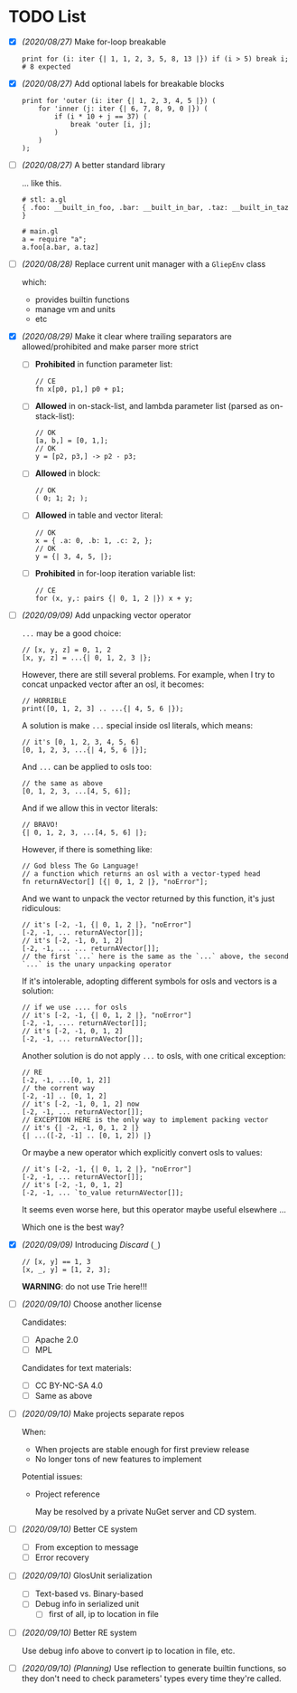# TODO List

- [x] *(2020/08/27)* Make for-loop breakable

    ```
    print for (i: iter {| 1, 1, 2, 3, 5, 8, 13 |}) if (i > 5) break i;
    # 8 expected
    ```

- [x] *(2020/08/27)* Add optional labels for breakable blocks

    ```
    print for 'outer (i: iter {| 1, 2, 3, 4, 5 |}) (
        for 'inner (j: iter {| 6, 7, 8, 9, 0 |}) (
            if (i * 10 + j == 37) (
                break 'outer [i, j];
            )
        )
    );
    ```

- [ ] *(2020/08/27)* A better standard library
    
    ... like this.

    ```
    # stl: a.gl
    { .foo: __built_in_foo, .bar: __built_in_bar, .taz: __built_in_taz }
    
    # main.gl
    a = require "a";
    a.foo[a.bar, a.taz]
    ```

- [ ] *(2020/08/28)* Replace current unit manager with a `GliepEnv` class

    which:
    - provides builtin functions
    - manage vm and units
    - etc

- [x] *(2020/08/29)* Make it clear where trailing separators are allowed/prohibited and make parser more strict

    - [ ] **Prohibited** in function parameter list:

        ```
        // CE
        fn x[p0, p1,] p0 + p1;
        ```

    - [ ] **Allowed** in on-stack-list, and lambda parameter list (parsed as on-stack-list):

        ```
        // OK
        [a, b,] = [0, 1,];
        // OK
        y = [p2, p3,] -> p2 - p3;
        ```

    - [ ] **Allowed** in block:

        ```
        // OK
        ( 0; 1; 2; );
        ```
    
    - [ ] **Allowed** in table and vector literal:

        ```
        // OK
        x = { .a: 0, .b: 1, .c: 2, };
        // OK
        y = {| 3, 4, 5, |};
        ```
    
    - [ ] **Prohibited** in for-loop iteration variable list:

        ```
        // CE
        for (x, y,: pairs {| 0, 1, 2 |}) x + y;
        ```

- [ ] *(2020/09/09)* Add unpacking vector operator

    `...` may be a good choice:

    ```
    // [x, y, z] = 0, 1, 2
    [x, y, z] = ...{| 0, 1, 2, 3 |};
    ```

    However, there are still several problems. For example, when I try to concat unpacked vector after an osl, it becomes:

    ```
    // HORRIBLE
    print([0, 1, 2, 3] .. ...{| 4, 5, 6 |});
    ```

    A solution is make `...` special inside osl literals, which means:

    ```
    // it's [0, 1, 2, 3, 4, 5, 6]
    [0, 1, 2, 3, ...{| 4, 5, 6 |}];
    ```

    And `...` can be applied to osls too:

    ```
    // the same as above
    [0, 1, 2, 3, ...[4, 5, 6]];
    ```

    And if we allow this in vector literals:

    ```
    // BRAVO!
    {| 0, 1, 2, 3, ...[4, 5, 6] |};
    ``` 

    However, if there is something like:

    ```
    // God bless The Go Language!
    // a function which returns an osl with a vector-typed head
    fn returnAVector[] [{| 0, 1, 2 |}, "noError"];
    ```

    And we want to unpack the vector returned by this function, it's just ridiculous:

    ```
    // it's [-2, -1, {| 0, 1, 2 |}, "noError"]
    [-2, -1, ... returnAVector[]];
    // it's [-2, -1, 0, 1, 2]
    [-2, -1, ... ... returnAVector[]];
    // the first `...` here is the same as the `...` above, the second `...` is the unary unpacking operator
    ```

    If it's intolerable, adopting different symbols for osls and vectors is a solution:

    ```
    // if we use .... for osls
    // it's [-2, -1, {| 0, 1, 2 |}, "noError"]
    [-2, -1, .... returnAVector[]];
    // it's [-2, -1, 0, 1, 2]
    [-2, -1, ... returnAVector[]];
    ```

    Another solution is do not apply `...` to osls, with one critical exception:

    ```
    // RE
    [-2, -1, ...[0, 1, 2]]
    // the corrent way
    [-2, -1] .. [0, 1, 2]
    // it's [-2, -1, 0, 1, 2] now
    [-2, -1, ... returnAVector[]];
    // EXCEPTION HERE is the only way to implement packing vector
    // it's {| -2, -1, 0, 1, 2 |}
    {| ...([-2, -1] .. [0, 1, 2]) |}
    ```

    Or maybe a new operator which explicitly convert osls to values:

    ```
    // it's [-2, -1, {| 0, 1, 2 |}, "noError"]
    [-2, -1, ... returnAVector[]];
    // it's [-2, -1, 0, 1, 2]
    [-2, -1, ... `to_value returnAVector[]];
    ```

    It seems even worse here, but this operator maybe useful elsewhere ... 

    Which one is the best way?

- [x] *(2020/09/09)* Introducing *Discard* (`_`)

    
    ```
    // [x, y] == 1, 3
    [x, _, y] = [1, 2, 3];
    ```

    **WARNING**: do not use Trie here!!!

- [ ] *(2020/09/10)* Choose another license

    Candidates:
    
    - [ ] Apache 2.0
    - [ ] MPL
    
    Candidates for text materials:
    
    - [ ] CC BY-NC-SA 4.0
    - [ ] Same as above

- [ ] *(2020/09/10)* Make projects separate repos

    When:
    
    - When projects are stable enough for first preview release
    - No longer tons of new features to implement
    
    Potential issues:
    
    - Project reference
    
        May be resolved by a private NuGet server and CD system.

- [ ] *(2020/09/10)* Better CE system

    - [ ] From exception to message
    - [ ] Error recovery

- [ ] *(2020/09/10)* GlosUnit serialization

    - [ ] Text-based vs. Binary-based
    - [ ] Debug info in serialized unit
        - [ ] first of all, ip to location in file

- [ ] *(2020/09/10)* Better RE system

    Use debug info above to convert ip to location in file, etc.

- [ ] *(2020/09/10)* *(Planning)* Use reflection to generate builtin functions, so they don't need to check parameters' types every time they're called.
